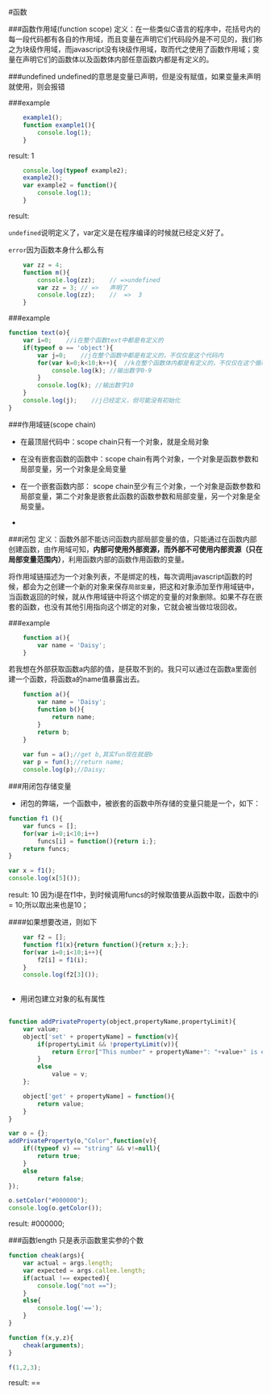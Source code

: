 #函数


###函数作用域(function scope)
定义：在一些类似C语言的程序中，花括号内的每一段代码都有各自的作用域，而且变量在声明它们代码段外是不可见的，我们称之为块级作用域，而javascript没有块级作用域，取而代之使用了函数作用域；变量在声明它们的函数体以及函数体内部任意函数内都是有定义的。

###undefined 
	undefined的意思是变量已声明，但是没有赋值，如果变量未声明就使用，则会报错 
	
###example	
```javascript
	example1();
	function example1(){
		console.log(1);
	}

```
result: 1


```javascript
	console.log(typeof example2);
	example2();
	var example2 = function(){
		console.log(1);
	}

```
result: 

`undefined`说明定义了，var定义是在程序编译的时候就已经定义好了。

`error`因为函数本身什么都么有

```javascript
	var zz = 4;
	function m(){
		console.log(zz);	// =>undefined
		var zz = 3;	// =>	声明了
		console.log(zz);	//	=>	3
	}

```


###example
```javascript
function text(o){
    var i=0;    //i在整个函数text中都是有定义的
    if(typeof o == 'object'){
        var j=0;    //j在整个函数中都是有定义的，不仅仅是这个代码内
        for(var k=0;k<10;k++){  //k在整个函数体内都是有定义的，不仅仅在这个循环内
            console.log(k); //输出数字0-9
        }
        console.log(k); //输出数字10
    }
    console.log(j);    //j已经定义，但可能没有初始化
}

```

###作用域链(scope chain)
- 在最顶层代码中：scope chain只有一个对象，就是全局对象

- 在没有嵌套函数的函数中：scope chain有两个对象，一个对象是函数参数和局部变量，另一个对象是全局变量

- 在一个嵌套函数内部： scope chain至少有三个对象，一个对象是函数参数和局部变量，第二个对象是嵌套此函数的函数参数和局部变量，另一个对象是全局变量。



-
###闭包
定义：函数外部不能访问函数内部局部变量的值，只能通过在函数内部创建函数，由作用域可知，**内部可使用外部资源，而外部不可使用内部资源（只在局部变量范围内）**，利用函数内部的函数作用函数的变量。

将作用域链描述为一个对象列表，不是绑定的栈，每次调用javascript函数的时候，都会为之创建一个新的对象来保存`局部变量`，把这和对象添加至作用域链中，当函数返回的时候，就从作用域链中将这个绑定的变量的对象删除。如果不存在嵌套的函数，也没有其他引用指向这个绑定的对象，它就会被当做垃圾回收。


###example

```javaScript
	function a(){
		var name = 'Daisy';
	}
```
若我想在外部获取函数a内部的值，是获取不到的。我只可以通过在函数a里面创建一个函数，将函数a的name值暴露出去。

```javaScript
	function a(){
		var name = 'Daisy';
		function b(){
			return name;
		}
		return b;
	}
	
	var fun = a();//get b,其实fun现在就是b
	var p = fun();//return name;
	console.log(p);//Daisy;
```

###用闭包存储变量

- 闭包的弊端，一个函数中，被嵌套的函数中所存储的变量只能是一个，如下：

```javascript
function f1 (){
    var funcs = [];
    for(var i=0;i<10;i++)
        funcs[i] = function(){return i;};
    return funcs;
}

var x = f1();
console.log(x[5]());
```
result: 10
因为i是在f1中，到时候调用funcs的时候取值要从函数中取，函数中的i = 10;所以取出来也是10；

####如果想要改进，则如下
```javascript
	var f2 = [];
	function f1(x){return function(){return x;};};
	for(var i=0;i<10;i++){
		f2[i] = f1(i);
	}
	console.log(f2[3]());
	
```

- 用闭包建立对象的私有属性

```javaScript
	
function addPrivateProperty(object,propertyName,propertyLimit){
    var value;
    object['set' + propertyName] = function(v){
        if(propertyLimit && !propertyLimit(v)){
            return Error["This number" + propertyName+": "+value+" is error"];
        }
        else
            value = v;
    };

    object['get' + propertyName] = function(){
        return value;
    }
}

var o = {};
addPrivateProperty(o,"Color",function(v){
    if((typeof v) == "string" && v!=null){
        return true;
    }
    else
        return false;
});

o.setColor("#000000");
console.log(o.getColor());
```
result: #000000;


###函数length
只是表示函数里实参的个数

```javaScript
function cheak(args){
    var actual = args.length;
    var expected = args.callee.length;
    if(actual !== expected){
        console.log("not ==");
    }
    else{
        console.log('==');
    }
}

function f(x,y,z){
    cheak(arguments);
}

f(1,2,3);
```
result: ==
